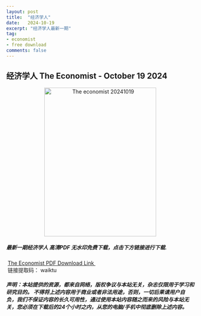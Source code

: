 ```yaml
---
layout: post
title:  "经济学人"
date:   2024-10-19
excerpt: "经济学人最新一期"
tag:
- economist
- free download
comments: false
---
```


## 经济学人 The Economist - October 19 2024


<div align="center">
<img src="https://i.postimg.cc/kgWML2vG/TE-2024-10-19-00.png" alt="The economist 20241019" border="0" width = 300 height = 400 /> 
</div>


 <h5>最新一期经济学人 高清PDF 无水印免费下载，点击下方链接进行下载. </h5>
 
  <a href="https://wwfh.lanzout.com/icOkJ2d3o98f">The Economist PDF Download Link </a>  
  <br/>
  链接提取码： waiktu
 
##### 声明：本站提供的资源，都来自网络，版权争议与本站无关，杂志仅限用于学习和研究目的。 不得将上述内容用于商业或者非法用途，否则，一切后果请用户自负，我们不保证内容的长久可用性，通过使用本站内容随之而来的风险与本站无关，您必须在下载后的24个小时之内，从您的电脑/手机中彻底删除上述内容。
 
